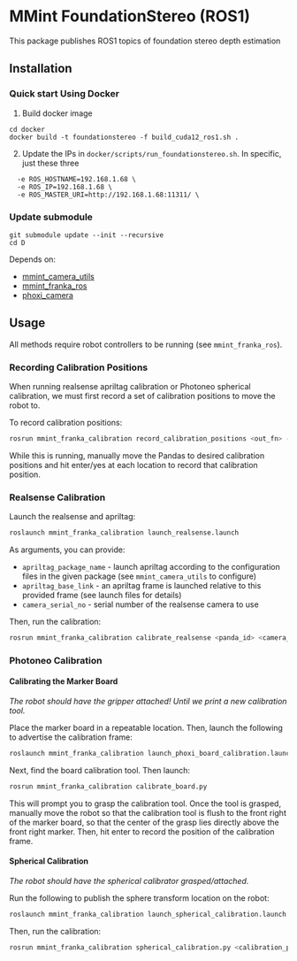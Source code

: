 # MMint FoundationStereo (ROS1)

This package publishes ROS1 topics of foundation stereo depth estimation


## Installation

### Quick start Using Docker
1. Build docker image
```
cd docker
docker build -t foundationstereo -f build_cuda12_ros1.sh .
```
2. Update the IPs in `docker/scripts/run_foundationstereo.sh`. In specific, just these three 
```
  -e ROS_HOSTNAME=192.168.1.68 \
  -e ROS_IP=192.168.1.68 \
  -e ROS_MASTER_URI=http://192.168.1.68:11311/ \
```


### Update submodule
```
git submodule update --init --recursive
cd D
```




Depends on:

* [mmint_camera_utils](https://github.com/MMintLab/mmint_camera_utils)
* [mmint_franka_ros](https://github.com/MMintLab/mmint_franka_ros)
* [phoxi_camera](https://github.com/MMintLab/phoxi_camera)

## Usage

All methods require robot controllers to be running (see `mmint_franka_ros`).

### Recording Calibration Positions

When running realsense apriltag calibration or Photoneo spherical calibration, we must first record a set of calibration
positions to move the robot to.

To record calibration positions:

```bash
rosrun mmint_franka_calibration record_calibration_positions <out_fn> --panda_id <panda_id>
```

While this is running, manually move the Pandas to desired calibration positions and hit enter/yes at each location to
record that calibration position.

### Realsense Calibration

Launch the realsense and apriltag:

```bash
roslaunch mmint_franka_calibration launch_realsense.launch
```

As arguments, you can provide:

* `apriltag_package_name` - launch apriltag according to the configuration files in the given package (see
  `mmint_camera_utils` to configure)
* `apriltag_base_link` - an apriltag frame is launched relative to this provided frame (see launch files for details)
* `camera_serial_no` - serial number of the realsense camera to use

Then, run the calibration:

```bash
rosrun mmint_franka_calibration calibrate_realsense <panda_id> <camera_id> <calibration_positions_fn>
```

### Photoneo Calibration

#### Calibrating the Marker Board

*The robot should have the gripper attached! Until we print a new calibration tool.*

Place the marker board in a repeatable location. Then, launch the following to advertise the calibration frame:

```bash
roslaunch mmint_franka_calibration launch_phoxi_board_calibration.launch
```

Next, find the board calibration tool. Then launch:

```bash
rosrun mmint_franka_calibration calibrate_board.py
```

This will prompt you to grasp the calibration tool. Once the tool is grasped, manually move the robot so that the
calibration tool is flush to the front right of the marker board, so that the center of the grasp lies directly above 
the front right marker. Then, hit enter to record the position of the calibration frame.

#### Spherical Calibration

*The robot should have the spherical calibrator grasped/attached.*

Run the following to publish the sphere transform location on the robot:
```bash
roslaunch mmint_franka_calibration launch_spherical_calibration.launch
```

Then, run the calibration:
```bash
rosrun mmint_franka_calibration spherical_calibration.py <calibration_positions_fn> --panda_id <panda_id>
```
